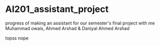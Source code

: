 # AI201_assistant_project
progress of making an assistant for our semester's final project
with me Muhammad owais, Ahmed Arshad & Daniyal Ahmed Arshad


topss nope
